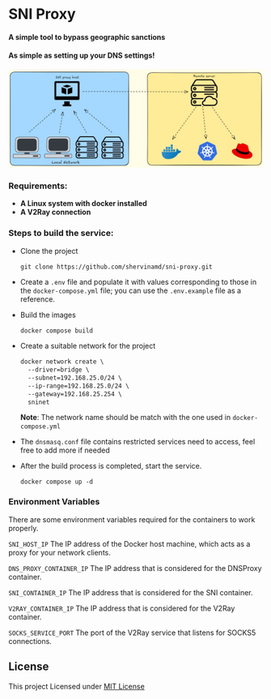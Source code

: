 # SNI Proxy



#### A simple tool to bypass geographic sanctions

#### As simple as setting up your DNS settings!



![how sni works](./assets/how-it-works.jpg)

### Requirements:

- **A Linux system with docker installed**
- **A V2Ray connection**



### Steps to build the service:

- Clone the project

  ```shell
  git clone https://github.com/shervinamd/sni-proxy.git
  ```

- Create a `.env` file and populate it with values corresponding to those in the `docker-compose.yml` file; you can use the `.env.example` file as a reference.

- Build the images

  ```shell
  docker compose build
  ```

- Create a suitable network for the project

  ```shell
  docker network create \
    --driver=bridge \
    --subnet=192.168.25.0/24 \
    --ip-range=192.168.25.0/24 \
    --gateway=192.168.25.254 \
    sninet
  ```

  **Note**:  The network name should be match with the one used in `docker-compose.yml`

- The `dnsmasq.conf` file contains restricted services need to access, feel free to add more if needed

- After the build process is completed, start the service.

  ```shell
  docker compose up -d
  ```



### Environment Variables

There are some environment variables required for the containers to work properly.

`SNI_HOST_IP` The IP address of the Docker host machine, which acts as a proxy for your network clients.

`DNS_PROXY_CONTAINER_IP` The IP address that is considered for the DNSProxy container.

`SNI_CONTAINER_IP` The IP address that is considered for the SNI container.

`V2RAY_CONTAINER_IP` The IP address that is considered for the V2Ray container.

`SOCKS_SERVICE_PORT` The port of the V2Ray service that listens for SOCKS5 connections.




## License
This project Licensed under [MIT License](LICENSE)
